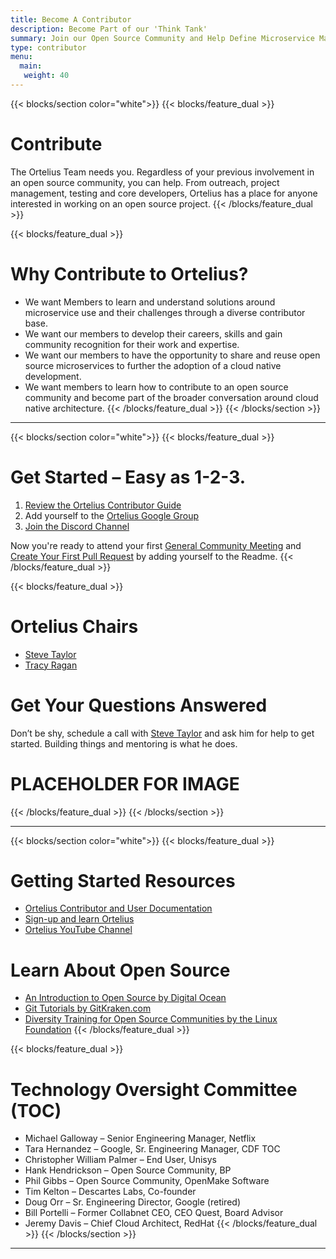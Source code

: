 ```yaml
---
title: Become A Contributor
description: Become Part of our 'Think Tank'
summary: Join our Open Source Community and Help Define Microservice Management
type: contributor
menu:
  main:
   weight: 40
---
```


{{< blocks/section color="white">}}
{{< blocks/feature_dual >}}
# Contribute
The Ortelius Team needs you. Regardless of your previous involvement in an open source community, you can help.  From outreach, project management, testing and core developers, Ortelius has a place for anyone interested in working on an open source project. 
{{< /blocks/feature_dual >}}

{{< blocks/feature_dual >}}
# Why Contribute to Ortelius?
- We want Members to learn and understand solutions around microservice use and their challenges through a diverse contributor base.
- We want our members to develop their careers, skills and gain community recognition for their work and expertise.
- We want our members to have the opportunity to share and reuse open source microservices to further the adoption of a cloud native development.
- We want members to learn how to contribute to an open source community and become part of the broader conversation around cloud native architecture.
{{< /blocks/feature_dual >}}
{{< /blocks/section >}}
___

{{< blocks/section color="white">}}
{{< blocks/feature_dual >}}
# Get Started – Easy as 1-2-3.
1. [Review the Ortelius Contributor Guide](https://docs.ortelius.io/guides/contributorguide/)
2. Add yourself to the [Ortelius Google Group](https://groups.google.com/g/ortelius-dev)
3. [Join the Discord Channel](https://discord.gg/ZtXU74x)

Now you're ready to attend your first [General Community Meeting](https://ortelius.io/events/) and [Create Your First Pull Request](https://docs.ortelius.io/guides/contributorguide/pull-request-cheat-sheet/) by adding yourself to the Readme.
{{< /blocks/feature_dual >}}

{{< blocks/feature_dual >}}
# Ortelius Chairs
- [Steve Taylor](%20steve@deployhub.com)
- [Tracy Ragan](%20tracy@deployhub.com)

# Get Your Questions Answered
Don’t be shy, schedule a call with [Steve Taylor](https://drift.me/sbtaylor15/meeting/quickpeek) and ask him for help to get started. Building things and mentoring is what he does.

# PLACEHOLDER FOR IMAGE

{{< /blocks/feature_dual >}}
{{< /blocks/section >}}
___

{{< blocks/section color="white">}}
{{< blocks/feature_dual >}}
# Getting Started Resources
- [Ortelius Contributor and User Documentation](https://docs.ortelius.io/guides/)
- [Sign-up and learn Ortelius](https://www.deployhub.com/register-for-team/)
- [Ortelius YouTube Channel](https://www.youtube.com/channel/UCw2LfF0mqkaXdvqfVnIPWmw)

# Learn About Open Source
- [An Introduction to Open Source by Digital Ocean](https://www.digitalocean.com/community/tutorial_series/an-introduction-to-open-source)
- [Git Tutorials by GitKraken.com](https://www.gitkraken.com/learn/git/tutorials?utm_campaign=Learn%20Git%20with%20GitKraken&utm_medium=email&_hsenc=p2ANqtz-83FGJVoZFPeSHnrckHa9YVvbdiBgW299Ch5DZ9AfBlOTQraeHvmiewbhJHIYHenTmFeaV4hMEJBf6qLnoPwbzCxHoLrg&_hsmi=99645055&utm_content=99643100&utm_source=hs_email&hsCtaTracking=edf933f3-dafa-487c-82c4-39ab452552ab%7C62f6dae8-481b-421e-9b19-41a129aaecbc)
- [Diversity Training for Open Source Communities by the Linux Foundation](https://training.linuxfoundation.org/training/inclusive-open-source-community-orientation-lfc102/)
{{< /blocks/feature_dual >}}

{{< blocks/feature_dual >}}
# Technology Oversight Committee (TOC)
- Michael Galloway – Senior Engineering Manager, Netflix
- Tara Hernandez – Google, Sr. Engineering Manager, CDF TOC
- Christopher William Palmer – End User, Unisys
- Hank Hendrickson  – Open Source Community, BP
- Phil Gibbs – Open Source Community, OpenMake Software
- Tim Kelton – Descartes Labs, Co-founder
- Doug Orr – Sr. Engineering Director, Google (retired)
- Bill Portelli – Former Collabnet CEO, CEO Quest, Board Advisor
- Jeremy Davis – Chief Cloud Architect, RedHat
{{< /blocks/feature_dual >}}
{{< /blocks/section >}}
___